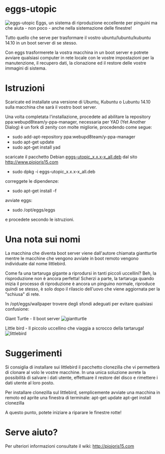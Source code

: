 eggs-utopic
===========


![eggs-utopic](https://github.com/pieroproietti/eggs-utopic/blob/master/opt/eggs/eggs.png?raw=true)
 Eggs, un sistema di riproduzione eccellente per pinguini ma che aiuta - non 
poco - anche nella sistemazione delle finestre!

Tutto quello che serve per trasformare il vostro ubuntu/lubuntu/kubuntu 
14.10 in un boot server di se stesso.

Con eggs trasformerete la vostra macchina in un boot server e 
potrete avviare qualsiasi computer in rete locale con le vostre 
impostazioni per la manutenzione, il recupero dati, la clonazione ed
il restore delle vostre immagini di sistema.

Istruzioni
==========
Scaricate ed installate una versione di Ubuntu, Kubuntu o Lubuntu
14.10 sulla macchina che sarà il vostro boot server. 

Una volta completata l'installazione, procedete ad abilitare la 
repository ppa:webupd8team/y-ppa-manager, necessaria per YAD
(Yet Another Dialog) è un fork di zenity con molte migliorie,
procedendo come segue:
- sudo add-apt-repository ppa:webupd8team/y-ppa-manager
- sudo apt-get update
- sudo apt-get install yad

scaricate il pacchetto Debian [eggs-utopic_x.x.x-x_all.deb](http://piojoris15.com/DEBS/eggs-utopic_0.8.0-1_all.deb)
dal sito http://www.piojoris15.com

- sudo dpkg -i eggs-utopic_x.x.x-x_all.deb

correggete le dipendenze:
- sudo apt-get install -f

avviate eggs:
- sudo /opt/eggs/eggs

e procedete secondo le istruzioni.

Una nota sui nomi
=================
La macchina che diventa boot server viene dall'autore chiamata giantturtle
mentre le macchine che vengono avviate in boot remoto vengono individuate 
dal nome littlebird. 

Come fa una tartaruga gigante a riprodursi in tanti piccoli uccellini? 
Beh, la risproduzione non &egrave; ancora perfetta! Scherzi a parte, la 
tartaruga quando inizia il processo di riproduzione è ancora un
pinguino normale, riproduce quindi se stesso, &egrave; solo dopo il 
rilascio dell'uovo che viene aggiornata per la "schiusa" di rete.

In /opt/eggs/wallpaper trovere degli sfondi adeguati per evitare qualsiasi
confusione:

Giant Turtle - Il boot server
![giantturtle](https://github.com/pieroproietti/eggs-utopic/blob/master/opt/eggs/wallpapers/galapagos-giant-turtle.jpg?raw)

Little bird - Il piccolo uccellino che viaggia a scrocco della tartaruga!
![littlebird](https://github.com/pieroproietti/eggs-utopic/blob/master/opt/eggs/wallpapers/galapagos-little-bird.jpg?raw)

Suggerimenti
============
Si consiglia di installare sui littlebird il pacchetto clonezilla che vi 
permetterà di clonare al volo le vostre macchine. In una unica soluzione
avrete la possibilità di salvare i dati utente, effettuare il restore
del disco e rimettere i dati utente al loro posto.

Per installare clonezilla sul littlebird, semplicemente avviate una macchina
in remoto ed aprite una finestra di terminale:
 apt-get update
 apt-get install clonezilla
 
A questo punto, potete iniziare a riparare le finestre rotte!

Serve aiuto?
===========
Per ulteriori informazioni consultate il wiki: http://piojoris15.com
